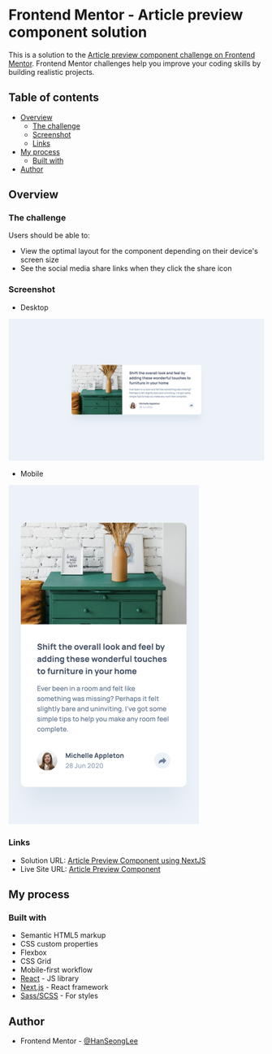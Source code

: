 # Frontend Mentor - Article preview component solution

This is a solution to the [Article preview component challenge on Frontend Mentor](https://www.frontendmentor.io/challenges/article-preview-component-dYBN_pYFT). Frontend Mentor challenges help you improve your coding skills by building realistic projects.

## Table of contents

- [Overview](#overview)
  - [The challenge](#the-challenge)
  - [Screenshot](#screenshot)
  - [Links](#links)
- [My process](#my-process)
  - [Built with](#built-with)
- [Author](#author)

## Overview

### The challenge

Users should be able to:

- View the optimal layout for the component depending on their device's screen size
- See the social media share links when they click the share icon

### Screenshot
* Desktop

![Desktop](./screenshots/desktop.png)

* Mobile

![Mobile](./screenshots/mobile.png)

### Links

- Solution URL: [Article Preview Component using NextJS](https://www.frontendmentor.io/solutions/article-preview-component-using-nextjs-B7hOzeYS-)
- Live Site URL: [Article Preview Component](https://article-preview-component-hanseonglee.vercel.app)

## My process

### Built with

- Semantic HTML5 markup
- CSS custom properties
- Flexbox
- CSS Grid
- Mobile-first workflow
- [React](https://reactjs.org/) - JS library
- [Next.js](https://nextjs.org/) - React framework
- [Sass/SCSS](https://sass-lang.com/) - For styles

## Author

- Frontend Mentor - [@HanSeongLee](https://www.frontendmentor.io/profile/HanSeongLee)
